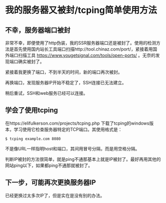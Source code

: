 # 我的服务器又被封/tcping简单使用方法

## 不幸，服务器端口被封

非常不幸，即便使用了http伪装，我的SSR服务器端口还是被封了。使用的检测方法是首先使用国内站长工具端口扫描http://tool.chinaz.com/port/，紧接着用国外端口扫描工具 https://www.yougetsignal.com/tools/open-ports/ 。无奈的发现端口确实被封了。

紧接着我更换了端口，不到半天的时间，新的端口再次被封。

再换端口，发现服务器IP开始不稳定了，SSH连接已无法建立。

稍后重试，SSH和web服务已经可以连接。

## 学会了使用tcping

在https://elifulkerson.com/projects/tcping.php 下载了tcping的windows版本，学习使用它检查服务器特定的TCP端口。其使用格式是：

```shell
$ tcping example.com 8080
```

不是像URL一样指明host和端口，其间用冒号分隔，而是用空格分隔。

判断IP被封的方法很简单，就是ping不通那基本上就是IP被封了。最好再用其他的网站ping以下，如果都ping不通那就被封了。

## 下一步，可能再次更换服务器IP

已经更换过太多次IP了，但是实在是没有别的办法。
